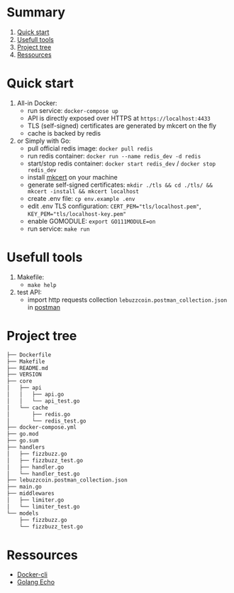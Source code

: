 # Summary
1. [Quick start](#quick-start)
2. [Usefull tools](#usefull-tools)
3. [Project tree](#project-tree)
4. [Ressources](#ressources)

# Quick start

1. All-in Docker:
   * run service: `docker-compose up`
   * API is directly exposed over HTTPS at `https://localhost:4433`
   * TLS (self-signed) certificates are generated by mkcert on the fly
   * cache is backed by redis
2. or Simply with Go:
   * pull official redis image: `docker pull redis`
   * run redis container: `docker run --name redis_dev -d redis`
   * start/stop redis container: `docker start redis_dev` / `docker stop redis_dev`
   * install [mkcert](https://blog.filippo.io/mkcert-valid-https-certificates-for-localhost/) on your machine
   * generate self-signed certificates: `mkdir ./tls && cd ./tls/ && mkcert -install && mkcert localhost`
   * create .env file: `cp env.example .env`
   * edit .env TLS configuration: `CERT_PEM="tls/localhost.pem"`, `KEY_PEM="tls/localhost-key.pem"`
   * enable GOMODULE: `export GO111MODULE=on`
   * run service: `make run`
   
# Usefull tools

1. Makefile:
   * `make help`
2. test API:
   * import http requests collection `lebuzzcoin.postman_collection.json` in [postman](https://www.getpostman.com)


# Project tree

```bash
├── Dockerfile
├── Makefile
├── README.md
├── VERSION
├── core
│   ├── api
│   │   ├── api.go
│   │   └── api_test.go
│   └── cache
│       ├── redis.go
│       └── redis_test.go
├── docker-compose.yml
├── go.mod
├── go.sum
├── handlers
│   ├── fizzbuzz.go
│   ├── fizzbuzz_test.go
│   ├── handler.go
│   └── handler_test.go
├── lebuzzcoin.postman_collection.json
├── main.go
├── middlewares
│   ├── limiter.go
│   └── limiter_test.go
└── models
    ├── fizzbuzz.go
    └── fizzbuzz_test.go
```

# Ressources

* [Docker-cli](https://docs.docker.com/engine/reference/commandline/cli/)
* [Golang Echo](https://github.com/labstack/echo)
